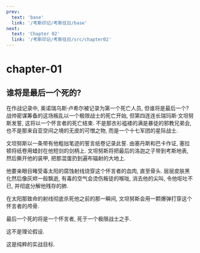 ```yaml
---
prev:
  text: 'base'
  link: '/考斯印记/考斯往日/base'
next:
  text: 'Chapter 02'
  link: '/考斯印记/考斯往日/src/chapter02'
---
```


# chapter-01

## 谁将是最后一个死的?

在作战记录中, 奥诺瑞乌斯·卢希尔被记录为第一个死亡人员, 但谁将是最后一个? 战帅密谋筹备的这场叛乱以一个极限战士的死亡开始, 但第四连连长瑞玛斯·文坦努斯发誓, 这将以一个怀言者的死亡结束. 不是那衣衫褴褛的满是暴徒的邪教兄弟会, 也不是那来自亚空间之境的无皮的可憎之物, 而是一个十七军团的星际战士.

文坦努斯以一条带有他粗拙笔迹的誓言纸卷记录此誓. 由塞丹斯和巴卡作证, 塞拉顿将纸卷用蜡封在他短剑的剑柄上. 文坦努斯将把最后的洛迦之子带到考斯地表, 然后撕开他的装甲, 把那混蛋扔到遍布辐射的大地上.

他要亲眼目睹受毒太阳的腐蚀射线烧穿这个怀言者的血肉, 直至骨头. 层层皮肤黑化然后像灰烬一般飘逝, 有毒的空气会烫伤叛徒的喉咙, 消去他的尖叫, 令他呕吐不已, 并彻底分解他残存的肺.

在太阳那致命的射线彻底杀死他之前的那一瞬间, 文坦努斯会用一颗爆弹打穿这个怀言者的颅骨.

最后一个死的将是一个怀言者, 死于一个极限战士之手.

这不是理论假设.

这是纯粹的实战目标.
